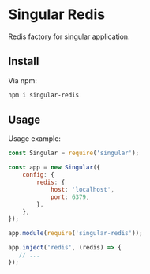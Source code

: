 # Singular Redis

Redis factory for singular application.

## Install

Via npm:

```bash
npm i singular-redis
```

## Usage

Usage example:

```javascript
const Singular = require('singular');

const app = new Singular({
    config: {
        redis: {
            host: 'localhost',
            port: 6379,
        },
    },
});

app.module(require('singular-redis'));

app.inject('redis', (redis) => {
   // ... 
});

```